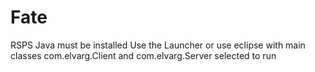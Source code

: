# Fate
RSPS
Java must be installed
Use the Launcher or use eclipse with main classes com.elvarg.Client and com.elvarg.Server selected to run
